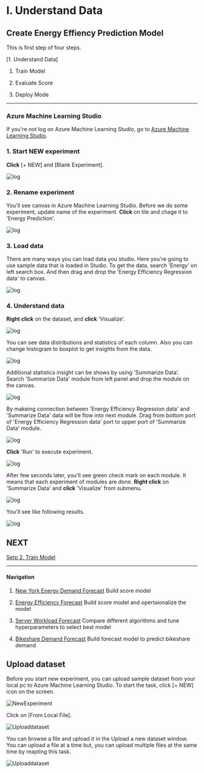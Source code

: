 # I. Understand Data

## Create Energy Effiency Prediction Model

This is first step of four steps.

[1. Understand Data]

1. Train Model

1. Evaluate Score

1. Deploy Mode 

***

### Azure Machine Learning Studio 

If you're not log on Azure Machine Learning Studio, go to <a href="https://studio.azureml.net/" target="_blank">Azure Machine Learning Studio</a>.

### 1. Start NEW experiment

__Click__ [+ NEW] and [Blank Experiment].

![log](../images/06.png)

### 2. Rename experiment
You'll see canvas in Azure Machine Learning Studio. Before we do some experiment, update name of the experiment. __Click__ on tile and chage it to 'Energy Prediction'.

![log](../images/07.png)

### 3. Load data

There are many ways you can load data you studio. Here you're going to use sample data that is loaded in Studio. To get the data, search 'Energy' on left search box. And then  drag and drop the 'Energy Efficiency Regression data' to canvas. 

![log](../images/08.png)

### 4. Understand data

__Right click__ on the dataset, and __click__ 'Visualize'. 

![log](../images/09.png)

You can see data distributions and statistics of each column. Also you can change histogram to boxplot to get insights from the data.

![log](../images/09.01.png)

Additional statistics insight can be shows by using 'Summarize Data'. Search 'Summarize Data' module from left panel and drop the module on the canvas.

![log](../images/10.png)

By makeing connection between 'Energy Efficiency Regression data' and 'Summarize Data' data will be flow into next module. Drag from bottom port of 'Energy Efficiency Regression data' port to upper port of 'Summarize Data' module.

![log](../images/11.png)

__Click__ 'Run' to execute experiment.

![log](../images/12.png)

After few seconds later, you'll see green check mark on each module. It means that each experiment of modules are done. __Right click__ on 'Summarize Data' and __click__ 'Visualize' from submenu.

![log](../images/13.png)

You'll see like following results.

![log](../images/14.png)


## NEXT
[Setp 2. Train Model](./02.02.TrainModel.md)

--- 

#### Navigation

1. <a href="https://github.com/xlegend1024/az-mlstudio-hol/blob/master/NYCEnergyForecast/01.01.NYCEnergyForecast.md" target="_blank">New York Energy Demand Forecast</a>
Build score model

1. <a href="https://github.com/xlegend1024/az-mlstudio-hol/blob/master/EnergyEfficiency/02.01.EnergyEfficiency.md" target="_blank">Energy Efficiency Forecast</a>
Build score model and opertaionalize the model

1. <a href="https://github.com/xlegend1024/az-mlstudio-hol/blob/master/ServerWorkloadForecast/03.01.ServerWorkLoadForecast.md" target="_blank">Server Workload Forecast</a>
Compare different algorithms and tune hyperparameters to select best model 

1. <a href="https://github.com/xlegend1024/az-mlstudio-hol/blob/master/ServerWorkloadForecast/04.01.BikeshareDemandForecast.md" target="_blank">Bikeshare Demand Forecast</a>
Build forecast model to predict bikeshare demand

## Upload dataset

Before you start new experiment, you can upload sample dataset from your local pc to Azure Machine Learning Studio. To start the task, click [+ NEW] icon on the screen.

![NewExperiment](../images/03.png)

Click on [From Local File].

![Uploaddataset](../images/04.png)

You can browse a file and upload it in the Upload a new dataset window. You can upload a file at a time but, you can upload multiple files at the same time by reapting this task.

![Uploaddataset](../images/05.png)
